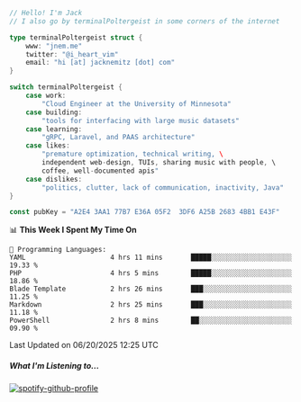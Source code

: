 ```go
// Hello! I'm Jack
// I also go by terminalPoltergeist in some corners of the internet

type terminalPoltergeist struct {
    www: "jnem.me"
    twitter: "@i_heart_vim"
    email: "hi [at] jacknemitz [dot] com"
}

switch terminalPoltergeist {
    case work:
        "Cloud Engineer at the University of Minnesota"
    case building:
        "tools for interfacing with large music datasets"
    case learning:
        "gRPC, Laravel, and PAAS architecture"
    case likes:
        "premature optimization, technical writing, \
        independent web-design, TUIs, sharing music with people, \
        coffee, well-documented apis"
    case dislikes:
        "politics, clutter, lack of communication, inactivity, Java"
}

const pubKey = "A2E4 3AA1 77B7 E36A 05F2  3DF6 A25B 2683 4BB1 E43F"
```

<!--START_SECTION:waka-->
📊 **This Week I Spent My Time On** 

```text
💬 Programming Languages: 
YAML                     4 hrs 11 mins       █████░░░░░░░░░░░░░░░░░░░░   19.33 % 
PHP                      4 hrs 5 mins        █████░░░░░░░░░░░░░░░░░░░░   18.86 % 
Blade Template           2 hrs 26 mins       ███░░░░░░░░░░░░░░░░░░░░░░   11.25 % 
Markdown                 2 hrs 25 mins       ███░░░░░░░░░░░░░░░░░░░░░░   11.18 % 
PowerShell               2 hrs 8 mins        ██░░░░░░░░░░░░░░░░░░░░░░░   09.90 % 
```


 Last Updated on 06/20/2025 12:25 UTC
<!--END_SECTION:waka-->

##### What I'm Listening to...

[![spotify-github-profile](https://jnem.me/listening-item?maxAge=2592000)](https://jnem.me/listening)
